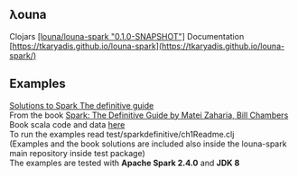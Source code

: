 ## λouna
Clojars [[louna/louna-spark "0.1.0-SNAPSHOT"]](https://clojars.org/louna/louna-spark)
Documentation [https://tkaryadis.github.io/louna-spark](https://tkaryadis.github.io/louna-spark/)  


  
## Examples
[Solutions to Spark The definitive guide](https://github.com/tkaryadis/louna-spark-def-guide)  
From the book [Spark: The Definitive Guide by Matei Zaharia, Bill Chambers](https://www.oreilly.com/library/view/spark-the-definitive/9781491912201/)  
Book scala code and data [here](https://github.com/databricks/Spark-The-Definitive-Guide)  
To run the examples read test/sparkdefinitive/ch1Readme.clj  
(Examples and the book solutions are included also inside the louna-spark main repository inside test package)    
The examples are tested with **Apache Spark 2.4.0** and **JDK 8**  
